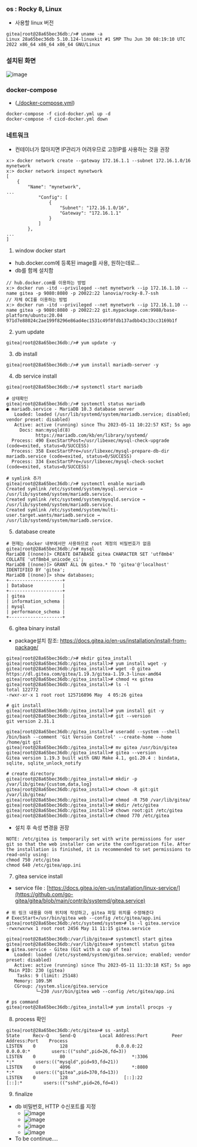 
### os : Rocky 8, Linux
* 사용할 linux 버전
```
gitea|root@28a65bec36db:/># uname -a
Linux 28a65bec36db 5.10.124-linuxkit #1 SMP Thu Jun 30 08:19:10 UTC 2022 x86_64 x86_64 x86_64 GNU/Linux
```

### 설치된 화면
![image](https://github.com/parknamjun/gitea/assets/4444533/562601ea-050c-441a-9750-d399c9bfcd40)

### docker-compose
* ([./docker-compose.yml](https://github.com/parknamjun/gitea/blob/main/gitea-compose.yml))
```
docker-compose -f cicd-docker.yml up -d
docker-compose -f cicd-docker.yml down
```

### 네트워크
* 컨테이너가 많아지면 IP관리가 어려우므로 고정IP를 사용하는 것을 권장
```
x:> docker network create --gateway 172.16.1.1 --subnet 172.16.1.0/16 mynetwork
x:> docker network inspect mynetwork
[
    {
        "Name": "mynetwork",
...
            "Config": [
                {
                    "Subnet": "172.16.1.0/16",
                    "Gateway": "172.16.1.1"
                }
            ]
        },
...
]
```

1. window docker start
* hub.docker.com에 등록된 image를 사용, 원하는데로...
* db를 함께 설치함
```
// hub.docker.com를 이용하는 방법
x:> docker run -itd --privileged --net mynetwork --ip 172.16.1.10 --name gitea -p 9080:8080 -p 20022:22 lanovia/rocky-8.7-ssh
// 자체 OCI를 이용하는 방법
x:> docker run -itd --privileged --net mynetwork --ip 172.16.1.10 --name gitea -p 9080:8080 -p 20022:22 git.mypackage.com:9988/base-platform/ubuntu:20.04
971d7e88024c2ae199f8296e86ad4ec1531c49f8fdb137adbb43c33cc3169b1f
```

2. yum update
``` 
gitea|root@28a65bec36db:/># yum update -y
```

3. db install
```
gitea|root@28a65bec36db:/># yum install mariadb-server -y
```

4. db service install
```
gitea|root@28a65bec36db:/># systemctl start mariadb

# 상태확인
gitea|root@28a65bec36db:/># systemctl status mariadb
● mariadb.service - MariaDB 10.3 database server
   Loaded: loaded (/usr/lib/systemd/system/mariadb.service; disabled; vendor preset: disabled)
   Active: active (running) since Thu 2023-05-11 10:22:57 KST; 5s ago
     Docs: man:mysqld(8)
           https://mariadb.com/kb/en/library/systemd/
  Process: 490 ExecStartPost=/usr/libexec/mysql-check-upgrade (code=exited, status=0/SUCCESS)
  Process: 358 ExecStartPre=/usr/libexec/mysql-prepare-db-dir mariadb.service (code=exited, status=0/SUCCESS)
  Process: 334 ExecStartPre=/usr/libexec/mysql-check-socket (code=exited, status=0/SUCCESS)

# symlink 추가
gitea|root@28a65bec36db:/># systemctl enable mariadb
Created symlink /etc/systemd/system/mysql.service → /usr/lib/systemd/system/mariadb.service.
Created symlink /etc/systemd/system/mysqld.service → /usr/lib/systemd/system/mariadb.service.
Created symlink /etc/systemd/system/multi-user.target.wants/mariadb.service → /usr/lib/systemd/system/mariadb.service.
```

5. database create
```
# 현재는 docker 내부에서만 사용하므로 root 계정의 비밀번호가 없음
gitea|root@28a65bec36db:/># mysql
MariaDB [(none)]> CREATE DATABASE gitea CHARACTER SET 'utf8mb4' COLLATE 'utf8mb4_unicode_ci';
MariaDB [(none)]> GRANT ALL ON gitea.* TO 'gitea'@'localhost' IDENTIFIED BY 'gitea';
MariaDB [(none)]> show databases;
+--------------------+
| Database           |
+--------------------+
| gitea              |
| information_schema |
| mysql              |
| performance_schema |
+--------------------+
```


6. gitea binary install
* package설치 참조: https://docs.gitea.io/en-us/installation/install-from-package/
```
gitea|root@28a65bec36db:/># mkdir gitea_install
gitea|root@28a65bec36db:/gitea_install># yum install wget -y
gitea|root@28a65bec36db:/gitea_install># wget -O gitea https://dl.gitea.com/gitea/1.19.3/gitea-1.19.3-linux-amd64
gitea|root@28a65bec36db:/gitea_install># chmod +x gitea
gitea|root@28a65bec36db:/gitea_install># ls -l
total 122772
-rwxr-xr-x 1 root root 125716896 May  4 05:26 gitea

# git install
gitea|root@28a65bec36db:/gitea_install># yum install git -y
gitea|root@28a65bec36db:/gitea_install># git --version
git version 2.31.1

gitea|root@28a65bec36db:/gitea_install># useradd --system --shell /bin/bash --comment 'Git Version Control' --create-home --home /home/git git
gitea|root@28a65bec36db:/gitea_install># mv gitea /usr/bin/gitea
gitea|root@28a65bec36db:/gitea_install># gitea --version
Gitea version 1.19.3 built with GNU Make 4.1, go1.20.4 : bindata, sqlite, sqlite_unlock_notify

# create directory
gitea|root@28a65bec36db:/gitea_install># mkdir -p /var/lib/gitea/{custom,data,log}
gitea|root@28a65bec36db:/gitea_install># chown -R git:git /var/lib/gitea/
gitea|root@28a65bec36db:/gitea_install># chmod -R 750 /var/lib/gitea/
gitea|root@28a65bec36db:/gitea_install># mkdir /etc/gitea
gitea|root@28a65bec36db:/gitea_install># chown root:git /etc/gitea
gitea|root@28a65bec36db:/gitea_install># chmod 770 /etc/gitea
```

* 설치 후 속성 변경을 권장
```
NOTE: /etc/gitea is temporarily set with write permissions for user git so that the web installer can write the configuration file. After the installation is finished, it is recommended to set permissions to read-only using:
chmod 750 /etc/gitea
chmod 640 /etc/gitea/app.ini
```

7. gitea service install
* service file : [https://docs.gitea.io/en-us/installation/linux-service/](https://github.com/go-gitea/gitea/blob/main/contrib/systemd/gitea.service)
```
# 위 링크 내용을 아래 위치에 작성하고, gitea 파일 위치를 수정해준다
# ExecStart=/usr/bin/gitea web --config /etc/gitea/app.ini
gitea|root@28a65bec36db:/etc/systemd/system># ls -l gitea.service
-rwxrwxrwx 1 root root 2456 May 11 11:15 gitea.service

gitea|root@28a65bec36db:/var/lib/gitea># systemctl start gitea
gitea|root@28a65bec36db:/var/lib/gitea># systemctl status gitea
● gitea.service - Gitea (Git with a cup of tea)
   Loaded: loaded (/etc/systemd/system/gitea.service; enabled; vendor preset: disabled)
   Active: active (running) since Thu 2023-05-11 11:33:18 KST; 5s ago
 Main PID: 230 (gitea)
    Tasks: 9 (limit: 25148)
   Memory: 109.5M
   CGroup: /system.slice/gitea.service
           └─230 /usr/bin/gitea web --config /etc/gitea/app.ini

# ps command
gitea|root@28a65bec36db:/gitea_install># yum install procps -y
```
8. process 확인
```
gitea|root@28a65bec36db:/etc/gitea># ss -antpl
State     Recv-Q    Send-Q         Local Address:Port         Peer Address:Port    Process
LISTEN    0         128                  0.0.0.0:22                0.0.0.0:*        users:(("sshd",pid=26,fd=3))
LISTEN    0         80                         *:3306                    *:*        users:(("mysqld",pid=93,fd=21))
LISTEN    0         4096                       *:8080                    *:*        users:(("gitea",pid=370,fd=13))
LISTEN    0         128                     [::]:22                   [::]:*        users:(("sshd",pid=26,fd=4))
```

9. finalize
* db 비밀번호, HTTP 수신포트를 지정
  * ![image](https://github.com/parknamjun/gitea/assets/4444533/3ad7e9fe-50e5-41c2-8be7-861d4ec1edf2)
  * ![image](https://github.com/parknamjun/gitea/assets/4444533/51901d33-348d-493e-ae42-d5aa479f3dd9)
  * ![image](https://github.com/parknamjun/gitea/assets/4444533/7cf5373c-786f-4326-a42f-f142e711e9d4)
  * ![image](https://github.com/parknamjun/gitea/assets/4444533/5d863024-6c97-42dd-82d7-50274f1d41df)
* To be continue....



